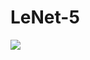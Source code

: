 # LeNet-5
<img src = "https://github.com/kuku1999/LeNet-5/blob/master/Screenshot%20from%202018-10-20%2020-03-36.png">
